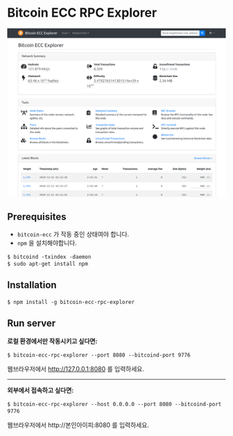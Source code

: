 # Bitcoin ECC RPC Explorer

![image](./images/bitcoin_ecc_rpc_explorer.png)



## Prerequisites

- `bitcoin-ecc` 가 작동 중인 상태여야 합니다.
- `npm` 을 설치해야합니다.

```shell
$ bitcoind -txindex -daemon
$ sudo apt-get install npm
```



## Installation

```shell
$ npm install -g bitcoin-ecc-rpc-explorer
```



## Run server

**로컬 환경에서만 작동시키고 싶다면:**

```shell
$ bitcoin-ecc-rpc-explorer --port 8080 --bitcoind-port 9776
```

웹브라우저에서 http://127.0.0.1:8080 를 입력하세요.


<hr>

**외부에서 접속하고 싶다면:**

```shell
$ bitcoin-ecc-rpc-explorer --host 0.0.0.0 --port 8080 --bitcoind-port 9776
```

웹브라우저에서 http://본인아이피:8080 를 입력하세요.    
